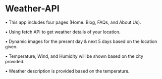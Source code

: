 # Weather-API

  •	This app includes four pages (Home. Blog, FAQs, and About Us).

  •	Using fetch API to get weather details of your location.

  •	Dynamic images for the present day & next 5 days based on the location given.

  •	Temperature, Wind, and Humidity will be shown based on the city provided.

  •	Weather description is provided based on the temperature.
